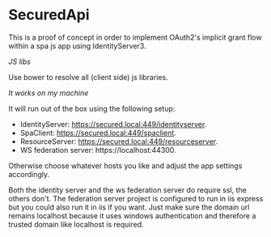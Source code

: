 # SecuredApi

This is a proof of concept in order to implement OAuth2's implicit grant flow within a spa js app using IdentityServer3.

*JS libs*

Use bower to resolve all (client side) js libraries.

*It works on my machine*

It will run out of the box using the following setup:
- IdentityServer: https://secured.local:449/identityserver.
- SpaClient: https://secured.local:449/spaclient.
- ResourceServer: https://secured.local:449/resourceserver.
- WS federation server: https://localhost:44300.

Otherwise choose whatever hosts you like and adjust the app settings accordingly.

Both the identity server and the ws federation server do require ssl, the others don't.
The federation server project is configured to run in iis express but you could also run it in iis if you want.
Just make sure the domain url remains localhost because it uses windows authentication and therefore a trusted domain like localhost is required.
